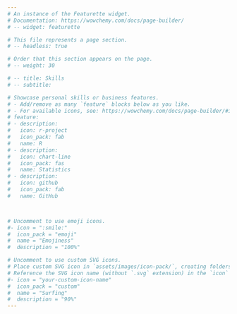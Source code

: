 ```yaml
---
# An instance of the Featurette widget.
# Documentation: https://wowchemy.com/docs/page-builder/
# -- widget: featurette

# This file represents a page section.
# -- headless: true

# Order that this section appears on the page.
# -- weight: 30

# -- title: Skills
# -- subtitle:

# Showcase personal skills or business features.
# - Add/remove as many `feature` blocks below as you like.
# - For available icons, see: https://wowchemy.com/docs/page-builder/#icons
# feature:
# - description:
#   icon: r-project
#   icon_pack: fab
#   name: R
# - description: 
#   icon: chart-line
#   icon_pack: fas
#   name: Statistics
# - description:
#   icon: github
#   icon_pack: fab
#   name: GitHub



# Uncomment to use emoji icons.
#- icon = ":smile:"
#  icon_pack = "emoji"
#  name = "Emojiness"
#  description = "100%"  

# Uncomment to use custom SVG icons.
# Place custom SVG icon in `assets/images/icon-pack/`, creating folders if necessary.
# Reference the SVG icon name (without `.svg` extension) in the `icon` field.
#- icon = "your-custom-icon-name"
#  icon_pack = "custom"
#  name = "Surfing"
#  description = "90%"
---
```

